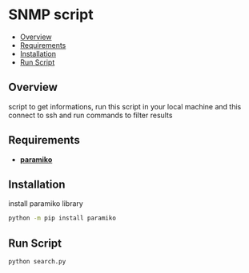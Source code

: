 # SNMP script

- [Overview](#overview)
- [Requirements](#requirements)
- [Installation](#installation)
- [Run Script](#run-script)

## Overview
script to get informations, run this script in your local machine and this connect to ssh and run commands to filter results

## Requirements
- **[paramiko](https://www.paramiko.org/)**

## Installation
install paramiko library
```bash
python -m pip install paramiko
```

## Run Script
```bash
python search.py
```